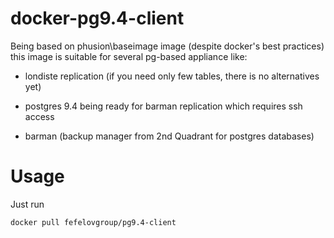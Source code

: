 # docker-pg9.4-client

Being based on phusion\baseimage image (despite docker's best practices) this image is suitable for several pg-based appliance like:

 - londiste replication (if you need only few tables, there is no alternatives yet)

 - postgres 9.4 being ready for barman replication which requires ssh access

 - barman (backup manager from 2nd Quadrant for postgres databases)

# Usage

Just run

```
docker pull fefelovgroup/pg9.4-client
```
